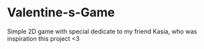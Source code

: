 # Valentine-s-Game
Simple 2D game with special dedicate to my friend Kasia, who was inspiration this project &lt;3 
